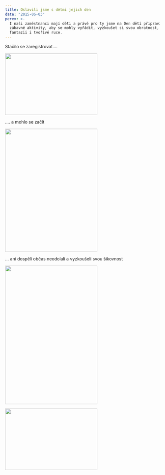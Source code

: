 ```yaml
---
title: Oslavili jsme s dětmi jejich den
date: "2015-06-03"
perex: >-
  I naši zaměstnanci mají děti a právě pro ty jsme na Den dětí připravili různé
  zábavné aktivity, aby se mohly vyřádit, vyzkoušet si svou obratnost, zapojit
  fantazii i tvořivé ruce.
---
```


<p>Stačilo se zaregistrovat....</p><p><img src="/media/detsky-den-04w.jpg.jpg" height="200" width="300" alt="" /></p><p>.... a mohlo se začít</p><p><img src="/media/detsky-den-03w.jpg.jpg" height="400" width="300" alt="" /></p><p>... ani&nbsp;dospělí občas neodolali a vyzkoušeli svou šikovnost</p><p><img src="/media/detsky-den-05.jpg.jpg" height="450" width="300" alt="" /></p><p><img src="/media/detsky-den-01.jpg.jpg" height="200" width="300" alt="" /></p>
